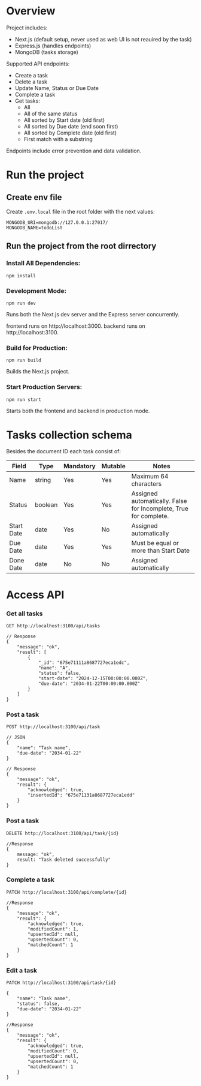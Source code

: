 # Overview

Project includes:

- Next.js (default setup, never used as web UI is not reauired by the task)
- Express.js (handles endpoints)
- MongoDB (tasks storage)

Supported API endpoints:

- Create a task
- Delete a task
- Update Name, Status or Due Date
- Complete a task
- Get tasks:
  - All
  - All of the same status
  - All sorted by Start date (old first)
  - All sorted by Due date (end soon first)
  - All sorted by Complete date (old first)
  - First match with a substring

Endpoints include error prevention and data validation.

# Run the project

## Create env file

Create `.env.local` file in the root folder with the next values:

```
MONGODB_URI=mongodb://127.0.0.1:27017/
MONGODB_NAME=todoList
```

## Run the project from the root dirrectory

### Install All Dependencies:

`npm install`

### Development Mode:

`npm run dev`

Runs both the Next.js dev server and the Express server concurrently.

frontend runs on http://localhost:3000.
backend runs on http://localhost:3100.

### Build for Production:

`npm run build`

Builds the Next.js project.

### Start Production Servers:

`npm run start`

Starts both the frontend and backend in production mode.

# Tasks collection schema

Besides the document ID each task consist of:

| Field      | Type    | Mandatory | Mutable | Notes                                                            |
| ---------- | ------- | --------- | ------- | ---------------------------------------------------------------- |
| Name       | string  | Yes       | Yes     | Maximum 64 characters                                            |
| Status     | boolean | Yes       | Yes     | Assigned automatically. False for Incomplete, True for complete. |
| Start Date | date    | Yes       | No      | Assigned automatically                                           |
| Due Date   | date    | Yes       | Yes     | Must be equal or more than Start Date                            |
| Done Date  | date    | No        | No      | Assigned automatically                                           |

# Access API

### Get all tasks

```
GET http://localhost:3100/api/tasks

// Response
{
    "message": "ok",
    "result": [
        {
            "_id": "675e71111a8687727eca1edc",
            "name": "A",
            "status": false,
            "start-date": "2024-12-15T00:00:00.000Z",
            "due-date": "2034-01-22T00:00:00.000Z"
        }
    ]
}
```

### Post a task

```
POST http://localhost:3100/api/task

// JSON
{
    "name": "Task name",
    "due-date": "2034-01-22"
}

// Response
{
    "message": "ok",
    "result": {
        "acknowledged": true,
        "insertedId": "675e71131a8687727eca1edd"
    }
}
```

### Post a task

```
DELETE http://localhost:3100/api/task/{id}

//Response
{
    message: "ok",
    result: "Task deleted successfully"
}
```

### Complete a task

```
PATCH http://localhost:3100/api/complete/{id}

//Response
{
    "message": "ok",
    "result": {
        "acknowledged": true,
        "modifiedCount": 1,
        "upsertedId": null,
        "upsertedCount": 0,
        "matchedCount": 1
    }
}
```

### Edit a task

```
PATCH http://localhost:3100/api/task/{id}

{
    "name": "Task name",
    "status": false,
    "due-date": "2034-01-22"
}

//Response
{
    "message": "ok",
    "result": {
        "acknowledged": true,
        "modifiedCount": 0,
        "upsertedId": null,
        "upsertedCount": 0,
        "matchedCount": 1
    }
}
```
